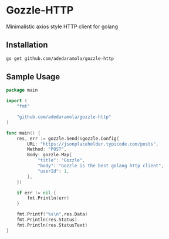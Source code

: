 # Gozzle-HTTP

Minimalistic axios style HTTP client for golang

## Installation

```bash
go get github.com/adedaramola/gozzle-http
```

## Sample Usage

```go
package main

import (
    "fmt"

    "github.com/adedaramola/gozzle-http"
)

func main() {
    res, err := gozzle.Send(&gozzle.Config{
        URL: "https://jsonplaceholder.typicode.com/posts",
        Method: "POST",
        Body: gozzle.Map{
            "title": "Gozzle",
            "body": "Gozzle is the best golang http client",
            "userId": 1,
        },
    })

    if err != nil {
        fmt.Println(err)
    }

    fmt.Printf("%s\n",res.Data)
    fmt.Println(res.Status)
    fmt.Println(res.StatusText)
}
```
